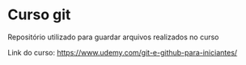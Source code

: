 # Curso git


Repositório utilizado para guardar arquivos realizados no curso

Link do curso: https://www.udemy.com/git-e-github-para-iniciantes/
